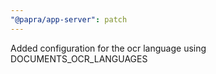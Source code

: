 ```yaml
---
"@papra/app-server": patch
---
```


Added configuration for the ocr language using DOCUMENTS_OCR_LANGUAGES
